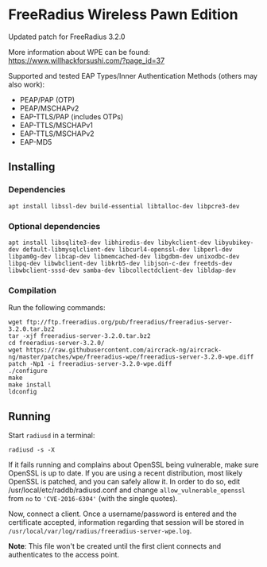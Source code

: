 # FreeRadius Wireless Pawn Edition

Updated patch for FreeRadius 3.2.0

More information about WPE can be found:
https://www.willhackforsushi.com/?page_id=37

Supported and tested EAP Types/Inner Authentication Methods (others may also work):

- PEAP/PAP (OTP)
- PEAP/MSCHAPv2
- EAP-TTLS/PAP (includes OTPs)
- EAP-TTLS/MSCHAPv1
- EAP-TTLS/MSCHAPv2
- EAP-MD5

## Installing

### Dependencies

```
apt install libssl-dev build-essential libtalloc-dev libpcre3-dev
```

### Optional dependencies

```
apt install libsqlite3-dev libhiredis-dev libykclient-dev libyubikey-dev default-libmysqlclient-dev libcurl4-openssl-dev libperl-dev libpam0g-dev libcap-dev libmemcached-dev libgdbm-dev unixodbc-dev libpq-dev libwbclient-dev libkrb5-dev libjson-c-dev freetds-dev libwbclient-sssd-dev samba-dev libcollectdclient-dev libldap-dev
```

### Compilation

Run the following commands:

```
wget ftp://ftp.freeradius.org/pub/freeradius/freeradius-server-3.2.0.tar.bz2
tar -xjf freeradius-server-3.2.0.tar.bz2
cd freeradius-server-3.2.0/
wget https://raw.githubusercontent.com/aircrack-ng/aircrack-ng/master/patches/wpe/freeradius-wpe/freeradius-server-3.2.0-wpe.diff
patch -Np1 -i freeradius-server-3.2.0-wpe.diff
./configure
make
make install
ldconfig
```

## Running

Start `radiusd` in a terminal:

```
radiusd -s -X
```

If it fails running and complains about OpenSSL being vulnerable, make sure OpenSSL is up to date. If you are using a recent distribution, most likely OpenSSL is patched, and you can safely allow it. In order to do so, edit /usr/local/etc/raddb/radiusd.conf and change `allow_vulnerable_openssl` from `no` to `'CVE-2016-6304'` (with the single quotes).

Now, connect a client. Once a username/password is entered and the certificate accepted, information regarding that session will be stored in `/usr/local/var/log/radius/freeradius-server-wpe.log`.

**Note**: This file won't be created until the first client connects and authenticates to the access point.
